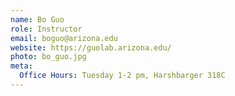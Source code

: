 ```yaml
---
name: Bo Guo
role: Instructor
email: boguo@arizona.edu
website: https://guolab.arizona.edu/
photo: bo_guo.jpg
meta:
  Office Hours: Tuesday 1-2 pm, Harshbarger 318C
---
```


<!-- [Schedule an appointment](#){: .btn .btn-outline } -->
